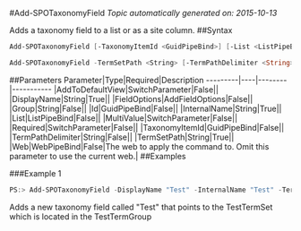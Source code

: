 #Add-SPOTaxonomyField
*Topic automatically generated on: 2015-10-13*

Adds a taxonomy field to a list or as a site column.
##Syntax
```powershell
Add-SPOTaxonomyField [-TaxonomyItemId <GuidPipeBind>] [-List <ListPipeBind>] -DisplayName <String> -InternalName <String> [-Group <String>] [-Id <GuidPipeBind>] [-AddToDefaultView [<SwitchParameter>]] [-MultiValue [<SwitchParameter>]] [-Required [<SwitchParameter>]] [-FieldOptions <AddFieldOptions>] [-Web <WebPipeBind>]
```


```powershell
Add-SPOTaxonomyField -TermSetPath <String> [-TermPathDelimiter <String>] [-List <ListPipeBind>] -DisplayName <String> -InternalName <String> [-Group <String>] [-Id <GuidPipeBind>] [-AddToDefaultView [<SwitchParameter>]] [-MultiValue [<SwitchParameter>]] [-Required [<SwitchParameter>]] [-FieldOptions <AddFieldOptions>] [-Web <WebPipeBind>]
```


##Parameters
Parameter|Type|Required|Description
---------|----|--------|-----------
|AddToDefaultView|SwitchParameter|False||
|DisplayName|String|True||
|FieldOptions|AddFieldOptions|False||
|Group|String|False||
|Id|GuidPipeBind|False||
|InternalName|String|True||
|List|ListPipeBind|False||
|MultiValue|SwitchParameter|False||
|Required|SwitchParameter|False||
|TaxonomyItemId|GuidPipeBind|False||
|TermPathDelimiter|String|False||
|TermSetPath|String|True||
|Web|WebPipeBind|False|The web to apply the command to. Omit this parameter to use the current web.|
##Examples

###Example 1
```powershell
PS:> Add-SPOTaxonomyField -DisplayName "Test" -InternalName "Test" -TermSetPath "TestTermGroup|TestTermSet"
```
Adds a new taxonomy field called "Test" that points to the TestTermSet which is located in the TestTermGroup

